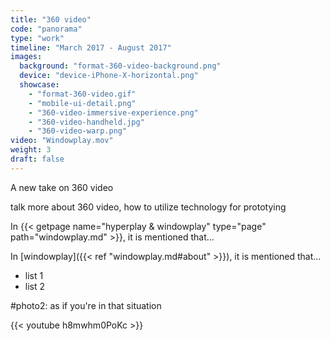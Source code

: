 ```yaml
---
title: "360 video"
code: "panorama"
type: "work"
timeline: "March 2017 - August 2017"
images:
  background: "format-360-video-background.png"	
  device: "device-iPhone-X-horizontal.png"
  showcase:
    - "format-360-video.gif"
    - "mobile-ui-detail.png"
    - "360-video-immersive-experience.png"
    - "360-video-handheld.jpg"
    - "360-video-warp.png"
video: "Windowplay.mov"
weight: 3
draft: false
---
```


A new take on 360 video

<!--more-->
talk more about 360 video, how to utilize technology for prototying

In {{< getpage name="hyperplay & windowplay" type="page" path="windowplay.md" >}}, it is mentioned that...

In [windowplay]({{< ref "windowplay.md#about" >}}), it is mentioned that...

- list 1
- list 2

#photo2: as if you're in that situation

{{< youtube h8mwhm0PoKc >}}